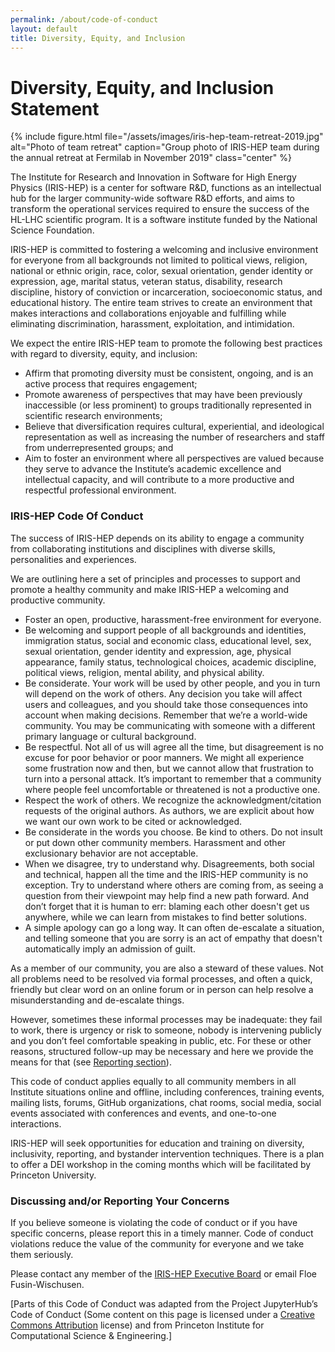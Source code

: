 ```yaml
---
permalink: /about/code-of-conduct
layout: default
title: Diversity, Equity, and Inclusion
---
```


# Diversity, Equity, and Inclusion Statement

{% include figure.html
  file="/assets/images/iris-hep-team-retreat-2019.jpg"
  alt="Photo of team retreat"
  caption="Group photo of IRIS-HEP team during the annual retreat at Fermilab in November 2019"
  class="center"
%}

The Institute for Research and Innovation in Software for High Energy Physics
(IRIS-HEP) is a center for software R&D, functions as an intellectual hub for
the larger community-wide software R&D efforts, and aims to transform the
operational services required to ensure the success of the HL-LHC scientific
program. It is a software institute funded by the National Science Foundation.

IRIS-HEP is committed to fostering a welcoming and inclusive environment for
everyone from all backgrounds not limited to political views, religion,
national or ethnic origin, race, color, sexual orientation, gender identity or
expression, age, marital status, veteran status, disability, research
discipline, history of conviction or incarceration, socioeconomic status, and
educational history. The entire team strives to create an environment that
makes interactions and collaborations enjoyable and fulfilling while
eliminating discrimination, harassment, exploitation, and intimidation.

We expect the entire IRIS-HEP team to promote the following best practices with
regard to diversity, equity, and inclusion:

* Affirm that promoting diversity must be consistent, ongoing, and is an active
  process that requires engagement;
* Promote awareness of perspectives that may have been previously inaccessible
  (or less prominent) to groups traditionally represented in scientific
  research environments;
* Believe that diversification requires cultural, experiential, and ideological
  representation as well as increasing the number of researchers and staff from
  underrepresented groups; and
* Aim to foster an environment where all perspectives are valued because they
  serve to advance the Institute’s academic excellence and intellectual
  capacity, and will contribute to a more productive and respectful
  professional environment.

### IRIS-HEP Code Of Conduct

The success of IRIS-HEP depends on its ability to engage a community from
collaborating institutions and disciplines with diverse skills, personalities
and experiences.

We are outlining here a set of principles and processes to support and promote
a healthy community and make IRIS-HEP a welcoming and productive community.

* Foster an open, productive, harassment-free environment for everyone.
* Be welcoming and support people of all backgrounds and identities,
  immigration status, social and economic class, educational level, sex, sexual
  orientation, gender identity and expression, age, physical appearance, family
  status, technological choices, academic discipline, political views,
  religion, mental ability, and physical ability.
* Be considerate. Your work will be used by other people, and you in turn will
  depend on the work of others. Any decision you take will affect users and
  colleagues, and you should take those consequences into account when making
  decisions. Remember that we’re a world-wide community. You may be
  communicating with someone with a different primary language or cultural
  background.
* Be respectful. Not all of us will agree all the time, but disagreement is no
  excuse for poor behavior or poor manners. We might all experience some
  frustration now and then, but we cannot allow that frustration to turn into a
  personal attack. It’s important to remember that a community where people
  feel uncomfortable or threatened is not a productive one.
* Respect the work of others. We recognize the acknowledgment/citation requests
  of the original authors. As authors, we are explicit about how we want our
  own work to be cited or acknowledged.
* Be considerate in the words you choose. Be kind to others. Do not insult or
  put down other community members. Harassment and other exclusionary behavior
  are not acceptable.
* When we disagree, try to understand why. Disagreements, both social and
  technical, happen all the time and the IRIS-HEP community is no exception.
  Try to understand where others are coming from, as seeing a question from
  their viewpoint may help find a new path forward. And don’t forget that it is
  human to err: blaming each other doesn't get us anywhere, while we can learn
  from mistakes to find better solutions.
* A simple apology can go a long way. It can often de-escalate a situation, and
  telling someone that you are sorry is an act of empathy that doesn't
  automatically imply an admission of guilt.

As a member of our community, you are also a steward of these values. Not all
problems need to be resolved via formal processes, and often a quick, friendly
but clear word on an online forum or in person can help resolve a
misunderstanding and de-escalate things.

However, sometimes these informal processes may be inadequate: they fail to
work, there is urgency or risk to someone, nobody is intervening publicly and
you don’t feel comfortable speaking in public, etc. For these or other reasons,
structured follow-up may be necessary and here we provide the means for that
(see [Reporting section](#discussing-andor-reporting-your-concerns)).

This code of conduct applies equally to all community members in all Institute
situations online and offline, including conferences, training events, mailing
lists, forums, GitHub organizations, chat rooms, social media, social events
associated with conferences and events, and one-to-one interactions.

IRIS-HEP will seek opportunities for education and training on diversity,
inclusivity, reporting, and bystander intervention techniques. There is a plan
to offer a DEI workshop in the coming months which will be facilitated by
Princeton University.

### Discussing and/or Reporting Your Concerns

If you believe someone is violating the code of conduct or if you have specific
concerns, please report this in a timely manner. Code of conduct violations
reduce the value of the community for everyone and we take them seriously.

Please contact any member of the [IRIS-HEP Executive Board][] or email Floe
Fusin-Wischusen.

[Parts of this Code of Conduct was adapted from the Project JupyterHub’s Code
of Conduct (Some content on this page is licensed under a [Creative Commons
Attribution][] license) and from Princeton Institute for Computational Science
& Engineering.]


[IRIS-HEP Executive Board]: https://iris-hep.org/about/executive-board
[Creative Commons Attribution]: http://creativecommons.org/licenses/by/3.0/
